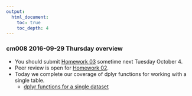 ```yaml
---
output:
  html_document:
    toc: true
    toc_depth: 4
---
```


### cm008 2016-09-29 Thursday overview

  * You should submit [Homework 03](hw03_dplyr-and-more-ggplot2.html) sometime next Tuesday October 4.
  * Peer review is open for [Homework 02](hw02_explore-gapminder-dplyr.html).
  * Today we complete our coverage of dplyr functions for working with a single table.
    - [dplyr functions for a single dataset](block010_dplyr-end-single-table.html)

